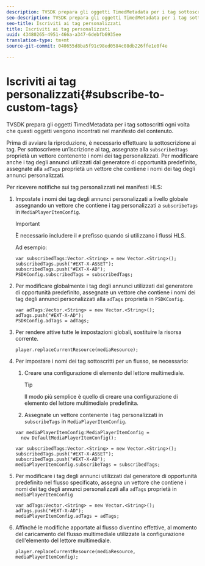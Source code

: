 ```yaml
---
description: TVSDK prepara gli oggetti TimedMetadata per i tag sottoscritti ogni volta che questi oggetti vengono incontrati nel manifesto del contenuto.
seo-description: TVSDK prepara gli oggetti TimedMetadata per i tag sottoscritti ogni volta che questi oggetti vengono incontrati nel manifesto del contenuto.
seo-title: Iscriviti ai tag personalizzati
title: Iscriviti ai tag personalizzati
uuid: 43480265-4951-466a-a347-6debfb6935ee
translation-type: tm+mt
source-git-commit: 040655d8ba5f91c98ed0584c08db226ffe1e0f4e

---
```



# Iscriviti ai tag personalizzati{#subscribe-to-custom-tags}

TVSDK prepara gli oggetti TimedMetadata per i tag sottoscritti ogni volta che questi oggetti vengono incontrati nel manifesto del contenuto.

Prima di avviare la riproduzione, è necessario effettuare la sottoscrizione ai tag.
Per sottoscrivere un’iscrizione ai tag, assegnate alla `subscribedTags` proprietà un vettore contenente i nomi dei tag personalizzati. Per modificare anche i tag degli annunci utilizzati dal generatore di opportunità predefinito, assegnate alla `adTags` proprietà un vettore che contiene i nomi dei tag degli annunci personalizzati.

Per ricevere notifiche sui tag personalizzati nei manifesti HLS:

1. Impostate i nomi dei tag degli annunci personalizzati a livello globale assegnando un vettore che contiene i tag personalizzati a `subscribeTags` in `MediaPlayerItemConfig`.

   >[!IMPORTANT]
   >
   >È necessario includere il `#` prefisso quando si utilizzano i flussi HLS.

   Ad esempio:

   ```
   var subscribedTags:Vector.<String> = new Vector.<String>(); 
   subscribedTags.push("#EXT-X-ASSET"); 
   subscribedTags.push("#EXT-X-AD"); 
   PSDKConfig.subscribedTags = subscribedTags;
   ```

1. Per modificare globalmente i tag degli annunci utilizzati dal generatore di opportunità predefinito, assegnate un vettore che contiene i nomi dei tag degli annunci personalizzati alla `adTags` proprietà in `PSDKConfig`.

   ```
   var adTags:Vector.<String> = new Vector.<String>(); 
   adTags.push("#EXT-X-AD"); 
   PSDKConfig.adTags = adTags; 
   ```

1. Per rendere attive tutte le impostazioni globali, sostituire la risorsa corrente.

   ```
   player.replaceCurrentResource(mediaResource);
   ```

1. Per impostare i nomi dei tag sottoscritti per un flusso, se necessario:
   1. Creare una configurazione di elemento del lettore multimediale.

      >[!TIP]
      >
      >Il modo più semplice è quello di creare una configurazione di elemento del lettore multimediale predefinita.

   1. Assegnate un vettore contenente i tag personalizzati in `subscribeTags` in `MediaPlayerItemConfig`.

   ```
   var mediaPlayerItemConfig:MediaPlayerItemConfig =  
     new DefaultMediaPlayerItemConfig(); 
   
   var subscribedTags:Vector.<String> = new Vector.<String>(); 
   subscribedTags.push("#EXT-X-ASSET"); 
   subscribedTags.push("#EXT-X-AD"); 
   mediaPlayerItemConfig.subscribeTags = subscribedTags;
   ```

1. Per modificare i tag degli annunci utilizzati dal generatore di opportunità predefinito nel flusso specificato, assegna un vettore che contiene i nomi dei tag degli annunci personalizzati alla `adTags` proprietà in `mediaPlayerItemConfig`

   ```
   var adTags:Vector.<String> = new Vector.<String>(); 
   adTags.push("#EXT-X-AD"); 
   mediaPlayerItemConfig.adTags = adTags;
   ```

1. Affinché le modifiche apportate al flusso diventino effettive, al momento del caricamento del flusso multimediale utilizzate la configurazione dell&#39;elemento del lettore multimediale.

   ```
   player.replaceCurrentResource(mediaResource, mediaPlayerItemConfig);
   ```

